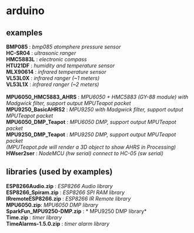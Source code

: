 # arduino

## examples
**BMP085** : *bmp085 atomphere pressure sensor*<br />
**HC-SR04** : *ultrasonic ranger*<br />
**HMC5883L** : *electronic compass*<br />
**HTU21DF** : *humidity and temperature sensor*<br />
**MLX90614** : *infrared temperature sensor*<br />
**VL53L0X** : *infrared ranger (~1 meters)*<br />
**VL53L1X** : *infrared ranger (~2 meters)*<br />
</br>
**MPU6050_HMC5883_AHRS** : *MPU6050 + HMC5883 (GY-88 module) with Madgwick filter, support output MPUTeapot packet*<br />
**MPU9250_BasicAHRS2** : *MPU9250 with Madgwick filter, support output MPUTeapot packet*<br />
**MPU6050_DMP_Teapot** : *MPU6050 DMP, support output MPUTeapot packet*<br />
**MPU9250_DMP_Teapot** : *MPU9250 DMP, support output MPUTeapot packet*<br />
*(MPUTeapot.pde will render a 3D object to show AHRS in Processing)*
</br>
**HWser2ser** : *NodeMCU (hw serial) connect to HC-05 (sw serial)*<br />
## libraries (used by examples)
**ESP8266Audio.zip** : *ESP8266 Audio library*<br />
**ESP8266_Spiram.zip** : *ESP8266 SPI RAM library*<br />
**IRremoteESP8266.zip** : *ESP8266 IR Remote library*<br />
**MPU6050.zip**: *MPU6050 DMP library*<br />
**SparkFun_MPU9250-DMP.zip** : * MPU9250 DMP library*<br />
**Time.zip** : *timer library*<br />
**TimeAlarms-1.5.0.zip** : *timer alarm library*<br />
